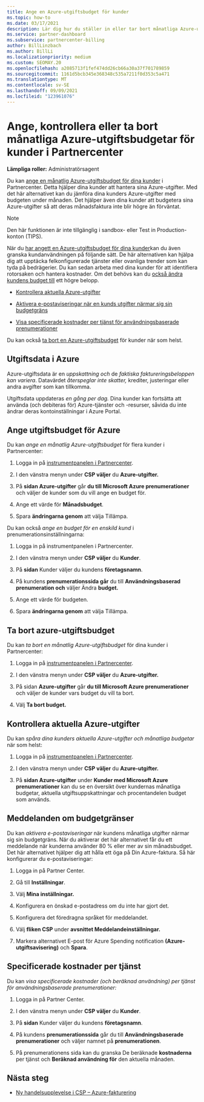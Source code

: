 ```yaml
---
title: Ange en Azure-utgiftsbudget för kunder
ms.topic: how-to
ms.date: 03/17/2021
description: Lär dig hur du ställer in eller tar bort månatliga Azure-utgiftsbudgetar för dina kunder och hur du visar azure-utgiftsdata och anger budgetrelaterade meddelanden.
ms.service: partner-dashboard
ms.subservice: partnercenter-billing
author: BillLinzbach
ms.author: BillLi
ms.localizationpriority: medium
ms.custom: SEOMAY.20
ms.openlocfilehash: a2085713f1fef474dd26cb66a30a37f701789859
ms.sourcegitcommit: 1161d5bcb345e368348c535a7211f0d353c5a471
ms.translationtype: MT
ms.contentlocale: sv-SE
ms.lasthandoff: 09/09/2021
ms.locfileid: "123961076"
---
```

# <a name="set-check-or-remove-monthly-azure-spending-budgets-for-customers-in-partner-center"></a>Ange, kontrollera eller ta bort månatliga Azure-utgiftsbudgetar för kunder i Partnercenter

**Lämpliga roller:** Administratörsagent

Du kan [ange en månatlig Azure-utgiftsbudget för dina kunder](#set-azure-spending-budget) i Partnercenter. Detta hjälper dina kunder att hantera sina Azure-utgifter. Med det här alternativet kan du jämföra dina kunders Azure-utgifter med budgeten under månaden. Det hjälper även dina kunder att budgetera sina Azure-utgifter så att deras månadsfaktura inte blir högre än förväntat.

> [!NOTE]  
> Den här funktionen är inte tillgänglig i sandbox- eller Test in Production-konton (TIPS).

När du [har angett en Azure-utgiftsbudget för dina kunder](#set-azure-spending-budget)kan du även granska kundanvändningen på följande sätt. De här alternativen kan hjälpa dig att upptäcka felkonfigurerade tjänster eller ovanliga trender som kan tyda på bedrägerier. Du kan sedan arbeta med dina kunder för att identifiera rotorsaken och hantera kostnader. Om det behövs kan du [också ändra kundens budget till](#set-azure-spending-budget) ett högre belopp.

- [Kontrollera aktuella Azure-utgifter](#check-current-azure-spending)

- [Aktivera e-postaviseringar när en kunds utgifter närmar sig sin budgetgräns](#notifications-for-budget-limits)

- [Visa specificerade kostnader per tjänst för användningsbaserade prenumerationer](#itemized-costs-by-service)

Du kan också [ta bort en Azure-utgiftsbudget](#remove-azure-spending-budget) för kunder när som helst.

## <a name="azure-spending-data"></a>Utgiftsdata i Azure

Azure-utgiftsdata är en *uppskattning och* de *faktiska faktureringsbeloppen kan variera*. Datavärdet *återspeglar inte skatter,* krediter, justeringar eller andra avgifter som kan tillkomma.

Utgiftsdata uppdateras *en gång per dag.* Dina kunder kan fortsätta att använda (och debiteras för) Azure-tjänster och -resurser, såvida du inte ändrar deras kontoinställningar i Azure Portal.

## <a name="set-azure-spending-budget"></a>Ange utgiftsbudget för Azure

Du kan *ange en månatlig Azure-utgiftsbudget* för flera kunder i Partnercenter:

1. Logga in på [instrumentpanelen i Partnercenter](https://partner.microsoft.com/dashboard/).

2. I den vänstra menyn under **CSP väljer** du **Azure-utgifter.**

3. På **sidan Azure-utgifter** går **du till Microsoft Azure prenumerationer** och väljer de kunder som du vill ange en budget för.

4. Ange ett värde för **Månadsbudget**.

5. Spara **ändringarna genom** att välja Tillämpa.

Du kan också *ange en budget för en enskild kund* i prenumerationsinställningarna:

1. Logga in på instrumentpanelen i Partnercenter.

2. I den vänstra menyn under **CSP väljer** du **Kunder**.

3. På **sidan** Kunder väljer du kundens **företagsnamn**.

4. På kundens **prenumerationssida går** du till **Användningsbaserad prenumeration och** väljer Ändra **budget.**

5. Ange ett värde för budgeten.

6. Spara **ändringarna genom** att välja Tillämpa.

## <a name="remove-azure-spending-budget"></a>Ta bort azure-utgiftsbudget

Du kan *ta bort en månatlig Azure-utgiftsbudget* för dina kunder i Partnercenter:

1. Logga in på [instrumentpanelen i Partnercenter](https://partner.microsoft.com/dashboard/).

2. I den vänstra menyn under **CSP väljer** du **Azure-utgifter.**

3. På sidan **Azure-utgifter** går **du till Microsoft Azure prenumerationer** och väljer de kunder vars budget du vill ta bort.

4. Välj **Ta bort budget.**

## <a name="check-current-azure-spending"></a>Kontrollera aktuella Azure-utgifter

Du kan *spåra dina kunders aktuella Azure-utgifter och månatliga budgetar* när som helst:

1. Logga in på [instrumentpanelen i Partnercenter](https://partner.microsoft.com/dashboard/).

2. I den vänstra menyn under **CSP väljer** du **Azure-utgifter.**

3. På **sidan Azure-utgifter** under **Kunder med Microsoft Azure prenumerationer** kan du se en översikt över kundernas månatliga budgetar, aktuella utgiftsuppskattningar och procentandelen budget som används.

## <a name="notifications-for-budget-limits"></a>Meddelanden om budgetgränser

Du kan *aktivera e-postaviseringar* när kundens månatliga utgifter närmar sig sin budgetgräns. När du aktiverar det här alternativet får du ett meddelande när kunderna använder 80 % eller mer av sin månadsbudget. Det här alternativet hjälper dig att hålla ett öga på Din Azure-faktura. Så här konfigurerar du e-postaviseringar:

1. Logga in på Partner Center.

2. Gå till **Inställningar**.

3. Välj **Mina inställningar.**

4. Konfigurera en önskad e-postadress om du inte har gjort det.

5. Konfigurera det föredragna språket för meddelandet.

6. Välj **fliken CSP** under **avsnittet Meddelandeinställningar.**

7. Markera alternativet E-post för Azure Spending notification **(Azure-utgiftsavisering)** och **Spara**.


## <a name="itemized-costs-by-service"></a>Specificerade kostnader per tjänst

Du kan *visa specificerade kostnader (och beräknad användning) per tjänst för användningsbaserade prenumerationer:*

1. Logga in på Partner Center.

2. I den vänstra menyn under **CSP väljer** du **Kunder**.

3. På **sidan** Kunder väljer du kundens **företagsnamn**.

4. På kundens **prenumerationssida** går du till **Användningsbaserade prenumerationer** och väljer namnet på **prenumerationen**.

5. På prenumerationens sida kan du granska De beräknade **kostnaderna** per tjänst och **Beräknad användning för** den aktuella månaden.


## <a name="next-steps"></a>Nästa steg

- [Ny handelsupplevelse i CSP – Azure-fakturering](azure-plan-billing.md)
